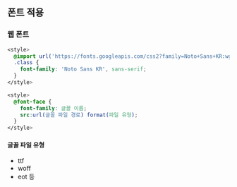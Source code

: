 ## 폰트 적용
### 웹 폰트
```css
<style>
  @import url('https://fonts.googleapis.com/css2?family=Noto+Sans+KR:wght@500&display=swap');
  .class {
    font-family: 'Noto Sans KR', sans-serif;
  }
</style>
```
```css
<style>
  @font-face {
    font-family: 글꼴 이름;
    src:url(글꼴 파일 경로) format(파일 유형);
  }
</style>
```
#### 글꼴 파일 유형
- ttf
- woff
- eot 등